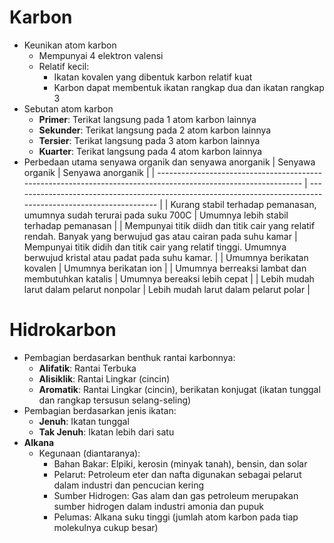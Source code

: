 # Karbon

- Keunikan atom karbon
    - Mempunyai 4 elektron valensi
    - Relatif kecil:
        - Ikatan kovalen yang dibentuk karbon relatif kuat
        - Karbon dapat membentuk ikatan rangkap dua dan ikatan rangkap 3
- Sebutan atom karbon
    - **Primer**: Terikat langsung pada 1 atom karbon lainnya
    - **Sekunder**: Terikat langsung pada 2 atom karbon lainnya
    - **Tersier**: Terikat langsung pada 3 atom karbon lainnya
    - **Kuarter**: Terikat langsung pada 4 atom karbon lainnya
- Perbedaan utama senyawa organik dan senyawa anorganik
    | Senyawa organik                                                                                                | Senyawa anorganik                                                                                              |
    | -------------------------------------------------------------------------------------------------------------- | -------------------------------------------------------------------------------------------------------------- |
    | Kurang stabil terhadap pemanasan, umumnya sudah terurai pada suku 700C                                         | Umumnya lebih stabil terhadap pemanasan                                                                        |
    | Mempunyai titik diidh dan titik cair yang relatif rendah. Banyak yang berwujud gas atau cairan pada suhu kamar | Mempunyai titik didih dan titik cair yang relatif tinggi. Umumnya berwujud kristal atau padat pada suhu kamar. |
    | Umumnya berikatan kovalen                                                                                      | Umumnya berikatan ion                                                                                          |
    | Umumnya berreaksi lambat dan membutuhkan katalis                                                               | Umumnya bereaksi lebih cepat                                                                                   |
    | Lebih mudah larut dalam pelarut nonpolar                                                                       | Lebih mudah larut dalam pelarut polar                                                                          | 

# Hidrokarbon

- Pembagian berdasarkan benthuk rantai karbonnya:
    - **Alifatik**: Rantai Terbuka
    - **Alisiklik**: Rantai Lingkar (cincin)
    - **Aromatik**: Rantai Lingkar (cincin), berikatan konjugat (ikatan tunggal dan rangkap tersusun selang-seling)
- Pembagian berdasarkan jenis ikatan:
    - **Jenuh**: Ikatan tunggal
    - **Tak Jenuh**: Ikatan lebih dari satu
- **Alkana**
    - Kegunaan (diantaranya):
        - Bahan Bakar: Elpiki, kerosin (minyak tanah), bensin, dan solar
        - Pelarut: Petroleum eter dan nafta digunakan sebagai pelarut dalam industri dan pencucian kering
        - Sumber Hidrogen: Gas alam dan gas petroleum merupakan sumber hidrogen dalam industri amonia dan pupuk
        - Pelumas: Alkana suku tinggi (jumlah atom karbon pada tiap molekulnya cukup besar)